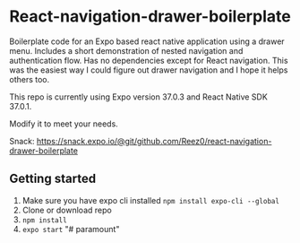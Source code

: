 # React-navigation-drawer-boilerplate
Boilerplate code for an Expo based react native application using a drawer menu. Includes a short demonstration of nested navigation and authentication flow. Has no dependencies except for React navigation. This was the easiest way I could figure out drawer navigation and I hope it helps others too.

This repo is currently using Expo version 37.0.3 and React Native SDK 37.0.1.

Modify it to meet your needs.

Snack: https://snack.expo.io/@git/github.com/Reez0/react-navigation-drawer-boilerplate


## Getting started
1. Make sure you have expo cli installed `npm install expo-cli --global`
2. Clone or download repo
3. `npm install`
4. `expo start`
"# paramount" 
